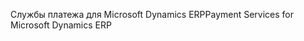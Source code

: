 <span data-ttu-id="fc5e4-101">Службы платежа для Microsoft Dynamics ERP</span><span class="sxs-lookup"><span data-stu-id="fc5e4-101">Payment Services for Microsoft Dynamics ERP</span></span>